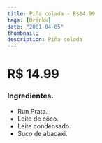 ```yaml
---
title: Piña colada - R$14.99
tags: [Drinks]
date: "2001-04-05"
thumbnail: 
description: Piña colada
---
```


# R$ 14.99

<h3 id="unordered">
<strong>
<strong>Ingredientes.</strong>
</strong>
</h3>
<ul>
    <li>Run Prata.</li>
    <li>Leite de côco.</li>
    <li>Leite condensado.</li>
    <li>Suco de abacaxi.</li>
</ul>